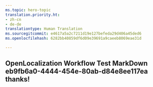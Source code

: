 ```yaml
---
ms.topic: hero-topic
translation.priority.ht:
- zh-cn
- de-de
translationtype: Human Translation
ms.sourcegitcommit: e4617a5a2c7211d19e127befeda29d406a45ded6
ms.openlocfilehash: 6282bb40859df6d09e39691a9caeeb8069eae31d

---
```

## OpenLocalization Workflow Test MarkDown eb9fb6a0-4444-454e-80ab-d84e8ee117ea thanks!



<!--HONumber=Sep16_HO1-->


